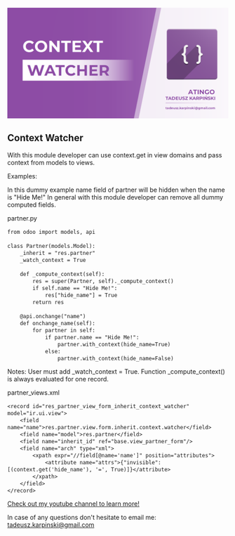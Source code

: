 ![Banner](static/description/images/banner.png?raw=true "Banner")

Context Watcher
------------------------------
With this module developer can use context.get in view domains and pass context from models to views.

Examples:

In this dummy example name field of partner will be hidden when the name is "Hide Me!" In general with this module developer can remove all dummy computed fields.

partner.py
```
from odoo import models, api

class Partner(models.Model):
    _inherit = "res.partner"
    _watch_context = True

    def _compute_context(self):
        res = super(Partner, self)._compute_context()
        if self.name == "Hide Me!":
            res["hide_name"] = True
        return res

    @api.onchange("name")
    def onchange_name(self):
        for partner in self:
            if partner.name == "Hide Me!":
                partner.with_context(hide_name=True)
            else:
                partner.with_context(hide_name=False)
```
Notes: User must add _watch_context = True. Function _compute_context() is always evaluated for one record.

partner_views.xml
```
<record id="res_partner_view_form_inherit_context_watcher" model="ir.ui.view">
	<field name="name">res.partner.view.form.inherit.context.watcher</field>
	<field name="model">res.partner</field>
	<field name="inherit_id" ref="base.view_partner_form"/>
	<field name="arch" type="xml">
		<xpath expr="//field[@name='name']" position="attributes">
			<attribute name="attrs">{"invisible": [(context.get('hide_name'), '=', True)]}</attribute>
		</xpath>
	</field>
</record>
```

[Check out my youtube channel to learn more!](https://www.youtube.com/channel/UCf5TCwpMFTfA7g76Pk7SxwA)

In case of any questions don't hesitate to email me: tadeusz.karpinski@gmail.com
